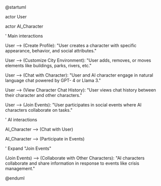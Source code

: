 @startuml

actor User

actor AI_Character

' Main interactions

User --> (Create Profile): "User creates a character with specific appearance, behavior, and social
attributes."

User --> (Customize City Environment): "User adds, removes, or moves elements like buildings, parks,
rivers, etc."

User --> (Chat with Character): "User and AI character engage in natural language chat powered by GPT-
4 or Llama 3."

User --> (View Character Chat History): "User views chat history between their character and other
characters."

User --> (Join Events): "User participates in social events where AI characters collaborate on tasks."

' AI interactions

AI_Character --> (Chat with User)

AI_Character --> (Participate in Events)

' Expand "Join Events"

(Join Events) --> (Collaborate with Other Characters): "AI characters collaborate and share information in
response to events like crisis management."

@enduml